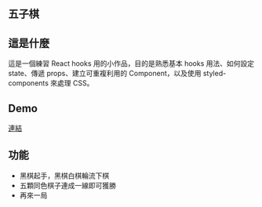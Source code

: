 五子棋
-------------

這是什麼
-------------
這是一個練習 React hooks 用的小作品，目的是熟悉基本 hooks 用法、如何設定 state、傳遞 props、建立可重複利用的 Component，以及使用 styled-components 來處理 CSS。

Demo
-------------
[連結](https://kevincodeplace.github.io/gobang/)

功能
-------------
- 黑棋起手，黑棋白棋輪流下棋
- 五顆同色棋子連成一線即可獲勝
- 再來一局
